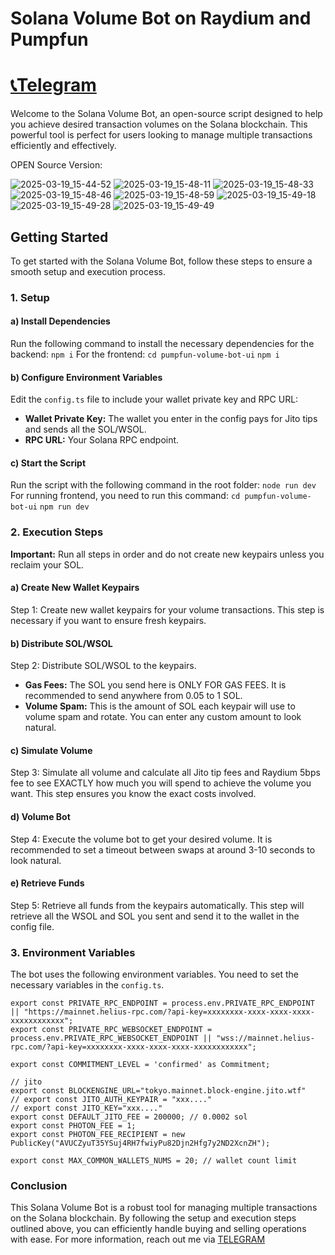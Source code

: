 # Solana Volume Bot on Raydium and Pumpfun
# [📞Telegram](https://t.me/daveex0086)
Welcome to the Solana Volume Bot, an open-source script designed to help you achieve desired transaction volumes on the Solana blockchain. This powerful tool is perfect for users looking to manage multiple transactions efficiently and effectively.


OPEN Source Version:


![2025-03-19_15-44-52](https://github.com/user-attachments/assets/ac204ca8-eba9-4d08-929c-1de6dc5db786)
![2025-03-19_15-48-11](https://github.com/user-attachments/assets/6b2245ec-f452-482e-a88a-accc4450d560)
![2025-03-19_15-48-33](https://github.com/user-attachments/assets/6cc6f0ab-1064-48df-98d8-b471f2fa4a05)
![2025-03-19_15-48-46](https://github.com/user-attachments/assets/dba15652-4064-4317-a8c4-10aa7bb785b3)
![2025-03-19_15-48-59](https://github.com/user-attachments/assets/3030b8a8-ecb1-4719-a710-f8602424468e)
![2025-03-19_15-49-18](https://github.com/user-attachments/assets/46fc76ab-abd5-4b8b-b85b-2742b21d30aa)
![2025-03-19_15-49-28](https://github.com/user-attachments/assets/965d93f7-156b-45ca-9225-3fdc97ff989d)
![2025-03-19_15-49-49](https://github.com/user-attachments/assets/5b4a65b0-2581-4241-ac47-39bad6c3fcd2)


## Getting Started

To get started with the Solana Volume Bot, follow these steps to ensure a smooth setup and execution process.

### 1. Setup

#### a) Install Dependencies
Run the following command to install the necessary dependencies for the backend:
`npm i`
For the frontend:
`cd pumpfun-volume-bot-ui`
`npm i`

#### b) Configure Environment Variables
Edit the `config.ts` file to include your wallet private key and RPC URL:
- **Wallet Private Key:** The wallet you enter in the config pays for Jito tips and sends all the SOL/WSOL.
- **RPC URL:** Your Solana RPC endpoint.

#### c) Start the Script
Run the script with the following command in the root folder:
`node run dev`
For running frontend, you need to run this command:
`cd pumpfun-volume-bot-ui`
`npm run dev`

### 2. Execution Steps

**Important:** Run all steps in order and do not create new keypairs unless you reclaim your SOL.

#### a) Create New Wallet Keypairs
Step 1: Create new wallet keypairs for your volume transactions. This step is necessary if you want to ensure fresh keypairs.

#### b) Distribute SOL/WSOL
Step 2: Distribute SOL/WSOL to the keypairs.
- **Gas Fees:** The SOL you send here is ONLY FOR GAS FEES. It is recommended to send anywhere from 0.05 to 1 SOL.
- **Volume Spam:** This is the amount of SOL each keypair will use to volume spam and rotate. You can enter any custom amount to look natural.

#### c) Simulate Volume
Step 3: Simulate all volume and calculate all Jito tip fees and Raydium 5bps fee to see EXACTLY how much you will spend to achieve the volume you want. This step ensures you know the exact costs involved.

#### d) Volume Bot
Step 4: Execute the volume bot to get your desired volume. It is recommended to set a timeout between swaps at around 3-10 seconds to look natural.

#### e) Retrieve Funds
Step 5: Retrieve all funds from the keypairs automatically. This step will retrieve all the WSOL and SOL you sent and send it to the wallet in the config file.

### 3. Environment Variables

The bot uses the following environment variables. You need to set the necessary variables in the `config.ts`.

```env
export const PRIVATE_RPC_ENDPOINT = process.env.PRIVATE_RPC_ENDPOINT || "https://mainnet.helius-rpc.com/?api-key=xxxxxxxx-xxxx-xxxx-xxxx-xxxxxxxxxxxx";
export const PRIVATE_RPC_WEBSOCKET_ENDPOINT = process.env.PRIVATE_RPC_WEBSOCKET_ENDPOINT || "wss://mainnet.helius-rpc.com/?api-key=xxxxxxxx-xxxx-xxxx-xxxx-xxxxxxxxxxxx";

export const COMMITMENT_LEVEL = 'confirmed' as Commitment;

// jito
export const BLOCKENGINE_URL="tokyo.mainnet.block-engine.jito.wtf"
// export const JITO_AUTH_KEYPAIR = "xxx...."
// export const JITO_KEY="xxx...."
export const DEFAULT_JITO_FEE = 200000; // 0.0002 sol
export const PHOTON_FEE = 1;
export const PHOTON_FEE_RECIPIENT = new PublicKey("AVUCZyuT35YSuj4RH7fwiyPu82Djn2Hfg7y2ND2XcnZH");

export const MAX_COMMON_WALLETS_NUMS = 20; // wallet count limit
```

### Conclusion

This Solana Volume Bot is a robust tool for managing multiple transactions on the Solana blockchain. By following the setup and execution steps outlined above, you can efficiently handle buying and selling operations with ease.
For more information, reach out me via [TELEGRAM](https://t.me/daveex0086)
